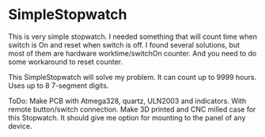 # SimpleStopwatch
This is very simple stopwatch. I needed something that will count time when switch is On and reset when switch is off.
I found several solutions, but most of them are hardware worktime/switchOn counter. And you need to do some workaround to reset counter.

This SimpleStopwatch will solve my problem. It can count up to 9999 hours. Uses up to 8 7-segment digits.

ToDo: 
Make PCB with Atmega328, quartz, ULN2003 and indicators. With remote button/switch connection.
Make 3D printed and CNC milled case for this Stopwatch. It should give me option for mounting to the panel of any device.
